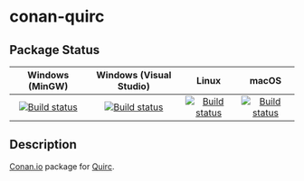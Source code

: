 # conan-quirc

## Package Status

| Windows (MinGW) | Windows (Visual Studio) | Linux | macOS |
|:---------------:|:-----------------------:|:-----:|:-----:|
|[![Build status](https://ci.appveyor.com/api/projects/status/l9kp9vaqvmf9n9h7/branch/testing%2F1.1?svg=true)](https://ci.appveyor.com/project/SpaceIm/conan-quirc)|[![Build status](https://github.com/SpaceIm/conan-quirc/workflows/.github/workflows/windows.yml/badge.svg?branch=testing%2F1.1)](https://github.com/SpaceIm/conan-quirc/actions/workflows/windows.yml?query=branch%3Atesting%2F1.1)|[![Build status](https://github.com/SpaceIm/conan-quirc/workflows/.github/workflows/linux.yml/badge.svg?branch=testing%2F1.1)](https://github.com/SpaceIm/conan-quirc/actions/workflows/linux.yml?query=branch%3Atesting%2F1.1)|[![Build status](https://github.com/SpaceIm/conan-quirc/workflows/.github/workflows/macos.yml/badge.svg?branch=testing%2F1.1)](https://github.com/SpaceIm/conan-quirc/actions/workflows/macos.yml?query=branch%3Atesting%2F1.1)|

## Description

[Conan.io](https://conan.io) package for [Quirc](https://github.com/dlbeer/quirc).
